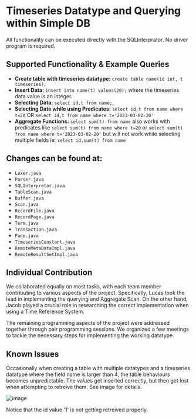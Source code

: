 # Timeseries Datatype and Querying within Simple DB

All functionality can be executed directly with the SQLInterprator. No driver program is required.

## Supported Functionality & Example Queries

- **Create table with timeseries datatype:**   ```create table name(id int, t timeseries);```
- **Insert Data:** ```insert into name(t) values(20);```  where the timeseries data value is an integer.
- **Selecting Data:** ```select id,t from name;```,
- **Selecting Date while using Predicates:** ```select id,t from name where t=20``` OR ```select id,t from name where t='2023-03-02-20'```
- **Aggregate Functions:** ```select sum(t) from name``` also works with predicates like ```select sum(t) from name where t=20``` or  ```select sum(t) from name where t='2023-03-02-20'``` but will not work  while selecting multiple fields ie:  ```select id,sum(t) from name```


## Changes can be found at: 
- `Lexer.java`
- `Parser.java`
- `SQLInterpretor.java`
- `TableScan.java`
- `Buffer.java`
- `Scan.java`
- `RecordFile.java`
- `RecordPage.java`
- `Term.java`
- `Transaction.java`
- `Page.java`
- `TimeseriesConstant.java`
- `RemoteMetaDataImpl.java`
- `RemoteResultSetImpl.java`

## Individual Contribution
We collaborated equally on most tasks, with each team member contributing to various aspects of the project. Specifically, Lucas took the lead in implementing the querying and Aggregate Scan. On the other hand, Jacob played a crucial role in researching the correct implementation when using a Time Reference System.

The remaining programming aspects of the project were addressed together through pair programming sessions. We organized a few meetings to tackle the necessary steps for implementing the working datatype.


## Known Issues

Occasionally when creating a table with multiple datatypes and a timeseries datatype where the field name is larger than 4, the table behaviours becomes unpredictable. The values get inserted correctly, but then get lost when attempting to retreive them. See image for details.

![image](https://github.com/CS3543-Project/simpledb/assets/80433013/bed09f64-d8b7-4a7f-9da6-9e5d27435edf)

Notice that the id value '1' is not getting retreived properly.



 
